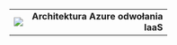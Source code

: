 <table style="width:100%">
<tr>
<td>
<img src="./media/guidance-pnp-include/pnp-logo.png"/>
</td>
<td style="text-align:right"><b>Architektura Azure odwołania<br/>IaaS</b></td>
</tr>
</table>